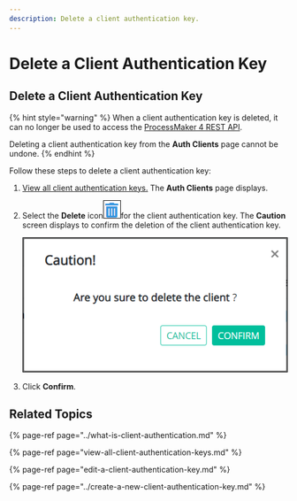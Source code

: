 ```yaml
---
description: Delete a client authentication key.
---
```


# Delete a Client Authentication Key

## Delete a Client Authentication Key

{% hint style="warning" %}
When a client authentication key is deleted, it can no longer be used to access the [ProcessMaker 4 REST API](https://develop-demo.bpm4.qa.processmaker.net/api/documentation).

Deleting a client authentication key from the **Auth Clients** page cannot be undone.
{% endhint %}

Follow these steps to delete a client authentication key:

1. [View all client authentication keys.](view-all-client-authentication-keys.md#view-all-scripts) The **Auth Clients** page displays.
2. Select the **Delete** icon![](../../../.gitbook/assets/trash-icon-process-modeler-processes.png)for the client authentication key. The **Caution** screen displays to confirm the deletion of the client authentication key.  

   ![](../../../.gitbook/assets/caution-remove-client-authentication-key-admin.png)

3. Click **Confirm**.

## Related Topics

{% page-ref page="../what-is-client-authentication.md" %}

{% page-ref page="view-all-client-authentication-keys.md" %}

{% page-ref page="edit-a-client-authentication-key.md" %}

{% page-ref page="../create-a-new-client-authentication-key.md" %}

